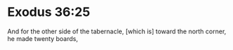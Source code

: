 # Exodus 36:25

And for the other side of the tabernacle, [which is] toward the north corner, he made twenty boards,
